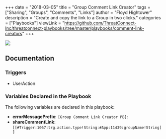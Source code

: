 +++
date = "2018-03-05"
title = "Group Comment Link Creator"
tags = ["Sharing", "Groups", "Comments", "Links"]
author = "Floyd Hightower"
description = "Create and copy the link to a Group in two clicks."
categories = ["Playbooks"]
viewLink = "https://github.com/ThreatConnect-Inc/threatconnect-playbooks/tree/master/playbooks/comment-link-creators"
+++

![](/post/playbooks/images/group-comment-link-creator.png)

## Documentation

### Triggers

- UserAction

### Variables Declared in the Playbook

The following variables are declared in this playbook:

- **errorMessagePrefix:** `[Group Comment Link Creator PB]:`
- **shareCommentLink:** `[[#Trigger:1067:trg.action.type!String:#App:11439:groupName!String]]`